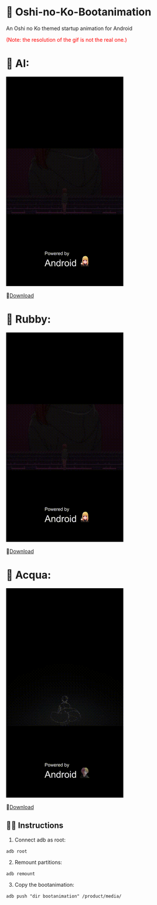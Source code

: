 # 💫 Oshi-no-Ko-Bootanimation
An Oshi no Ko themed startup animation for Android

<span style="color:red">(Note: the resolution of the gif is not the real one.)</span>
# 🌟 AI:

![Alt Text](./preview.gif)

🔗[Download](https://github.com/Anto426/Oshi-no-Ko-Bootanimation/releases/download/1.0.0/bootanimation.zip)


# 💎 Rubby:

![Alt Text](./preview1.gif)

🔗[Download](https://github.com/Anto426/Oshi-no-Ko-Bootanimation/releases/download/1.0.1/bootanimation.zip)


# 🌊 Acqua:

![Alt Text](./preview2.gif)

🔗[Download](https://github.com/Anto426/Oshi-no-Ko-Bootanimation/releases/download/1.0.2/bootanimation.zip)


## ✍🏻 Instructions

1. Connect adb as root:

```shell
adb root
```

2. Remount partitions:

```shell
adb remount
```

3. Copy the bootanimation:

```shell
adb push "dir bootanimation" /product/media/
```
